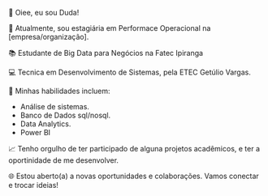 👋 Oiee, eu sou Duda!

💼 Atualmente, sou estagiária em Performace Operacional na [empresa/organização].

📚 Estudante de Big Data para Negócios na Fatec Ipiranga 
 
💻 Tecnica em Desenvolvimento de Sistemas, pela ETEC Getúlio Vargas.

🔧 Minhas habilidades incluem:
  - Análise de sistemas.
  - Banco de Dados sql/nosql.
  - Data Analytics.
  - Power BI

📈 Tenho orgulho de ter participado de alguna projetos acadêmicos, e ter a oportinidade de me desenvolver.

🌐 Estou aberto(a) a novas oportunidades e colaborações. Vamos conectar e trocar ideias!





